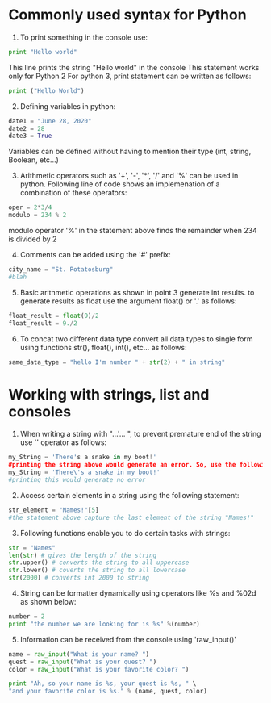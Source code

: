 # Commonly used syntax for Python
1. To print something in the console use:
```python
print "Hello world"
```
This line prints the string "Hello world" in the console
This statement works only for Python 2
For python 3, print statement can be written as follows:
```python
print ("Hello World")
```
2. Defining variables in python:
```python
date1 = "June 28, 2020"
date2 = 28
date3 = True
```
Variables can be defined without having to mention their type (int, string, Boolean, etc...)

3. Arithmetic operators such as '+', '-', '\*', '/' and '%' can be used in python. Following line of code shows an implemenation of a combination of these operators:
```python
oper = 2*3/4
modulo = 234 % 2
```
modulo operator '%' in the statement above finds the remainder when 234 is divided by 2

4. Comments can be added using the '\#' prefix:
```python
city_name = "St. Potatosburg"
#blah
```
5. Basic arithmetic operations as shown in point 3 generate int results. to generate results as float use the argument float() or '.' as follows:
```python
float_result = float(9)/2
float_result = 9./2
```
6. To concat two different data type convert all data types to single form using functions str(), float(), int(), etc... as follows:
```python
same_data_type = "hello I'm number " + str(2) + " in string"
```
# Working with strings, list and consoles

1. When writing a string with "...'... ", to prevent premature end of the string use '\' operator as follows:
```python
my_String = 'There's a snake in my boot!'
#printing the string above would generate an error. So, use the following form instead
my_String = 'There\'s a snake in my boot!'
#printing this would generate no error
```
2. Access certain elements in a string using the following statement:
```python
str_element = "Names!"[5]
#the statement above capture the last element of the string "Names!"
```

3. Following functions enable you to do certain tasks with strings:
```python
str = "Names"
len(str) # gives the length of the string
str.upper() # converts the string to all uppercase
str.lower() # coverts the string to all lowercase
str(2000) # converts int 2000 to string
```

4. String can be formatter dynamically using operators like %s and %02d as shown below:
```python
number = 2
print "the number we are looking for is %s" %(number)
```
5. Information can be received from the console using 'raw_input()'
```python
name = raw_input("What is your name? ")
quest = raw_input("What is your quest? ")
color = raw_input("What is your favorite color? ")

print "Ah, so your name is %s, your quest is %s, " \
"and your favorite color is %s." % (name, quest, color)
```

